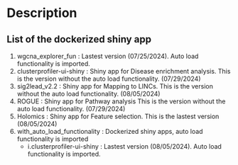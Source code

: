# Description
## List of the dockerized shiny app 
1. wgcna_explorer_fun : Lastest version (07/25/2024). Auto load functionality is imported.
2. clusterprofiler-ui-shiny : Shiny app for Disease enrichment analysis. This is the version without the auto load functionality. (07/29/2024)
3. sig2lead_v2.2 : Shiny app for Mapping to LINCs. This is the version without the auto load functionality. (08/05/2024)
4. ROGUE : Shiny app for Pathway analysis This is the version without the auto load functionality. (07/29/2024)
5. Holomics : Shiny app for Feature selection. This is the lastest version (08/05/2024)
0. with_auto_load_functionality : Dockerized shiny apps, auto load functionality is imported
	- ⅰ.clusterprofiler-ui-shiny : Lastest version (08/05/2024). Auto load functionality is imported.
